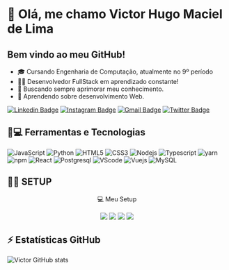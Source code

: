 # 👋 Olá, me chamo Victor Hugo Maciel de Lima

## Bem vindo ao meu GitHub!

- 🎓 Cursando Engenharia de Computação, atualmente no 9º período
- 👨‍💻 Desenvolvedor FullStack em aprendizado constante!
- 🚀 Buscando sempre aprimorar meu conhecimento.
- 📱 Aprendendo sobre desenvolvimento Web.

[![Linkedin Badge](https://img.shields.io/badge/-Linkedin-blue?style=flat-square&logo=Linkedin&logoColor=white&link=https://www.linkedin.com/in/victorh5/)](https://www.linkedin.com/in/victorh5/)
[![Instagram Badge](https://img.shields.io/badge/-Instagram-purple?style=flat-square&logo=instagram&logoColor=white&link=https://www.instagram.com/victorh5900/)](https://www.instagram.com/victorh5900/)
[![Gmail Badge](https://img.shields.io/badge/-victorh5-c14438?style=flat-square&logo=Gmail&logoColor=white&link=mailto:victorh5900@gmail.com)](mailto:victorh5900@gmail.com)
[![Twitter Badge](https://img.shields.io/badge/Twitter-1DA1F2?style=flat-square&logo=twitter&logoColor=white&link=https://twitter.com/victorh5900)](https://twitter.com/victorh5900)

## 🚀💻 Ferramentas e Tecnologias

![JavaScript](https://img.shields.io/badge/JavaScript-F7DF1E?style=for-the-badge&logo=javascript&logoColor=black)
![Python](https://img.shields.io/badge/Python-3776AB?style=for-the-badge&logo=python&logoColor=white)
![HTML5](https://img.shields.io/badge/HTML5-E34F26?style=for-the-badge&logo=html5&logoColor=white)
![CSS3](https://img.shields.io/badge/CSS3-1572B6?style=for-the-badge&logo=css3&logoColor=white)
![Nodejs](https://img.shields.io/badge/Node.js-43853D?style=for-the-badge&logo=node.js&logoColor=white)
![Typescript](https://img.shields.io/badge/TypeScript-007ACC?style=for-the-badge&logo=typescript&logoColor=white)
![yarn](https://img.shields.io/badge/Yarn-2C8EBB?style=for-the-badge&logo=yarn&logoColor=white)
![npm](https://img.shields.io/badge/npm-CB3837?style=for-the-badge&logo=npm&logoColor=white)
![React](https://img.shields.io/badge/React-20232A?style=for-the-badge&logo=react&logoColor=61DAFB)
![Postgresql](https://img.shields.io/badge/PostgreSQL-316192?style=for-the-badge&logo=postgresql&logoColor=white)
![VScode](https://img.shields.io/badge/Visual_Studio_Code-0078D4?style=for-the-badge&logo=visual%20studio%20code&logoColor=white)
![Vuejs](https://img.shields.io/badge/Vue.js-35495E?style=for-the-badge&logo=vue.js&logoColor=4FC08D)
![MySQL](https://img.shields.io/badge/MySQL-00000F?style=for-the-badge&logo=mysql&logoColor=white)

## 👨‍💻 SETUP

<p align='center'>
  💻 Meu Setup<br/><br/>
  <img src="https://img.shields.io/badge/windows-%230078D6.svg?&style=for-the-badge&logo=windows&logoColor=white" />
  <img src="https://img.shields.io/badge/AMD-Ryzen_3_3100-ED1C24?style=for-the-badge&logo=amd&logoColor=white" />
  <img src="https://img.shields.io/badge/RAM-8GB-%230071C5.svg?&style=for-the-badge&logoColor=white" />
  <img src="https://img.shields.io/badge/nvidia-gtx%20750Ti-%2376B900.svg?&style=for-the-badge&logo=nvidia&logoColor=white" />
</p>

## ⚡ Estatísticas GitHub

![Victor GitHub stats](https://github-readme-stats.vercel.app/api?username=victorh5&theme=radical&show_icons=true)

<!---
victorh5/victorh5 is a ✨ special ✨ repository because its `README.md` (this file) appears on your GitHub profile.
You can click the Preview link to take a look at your changes.
--->
